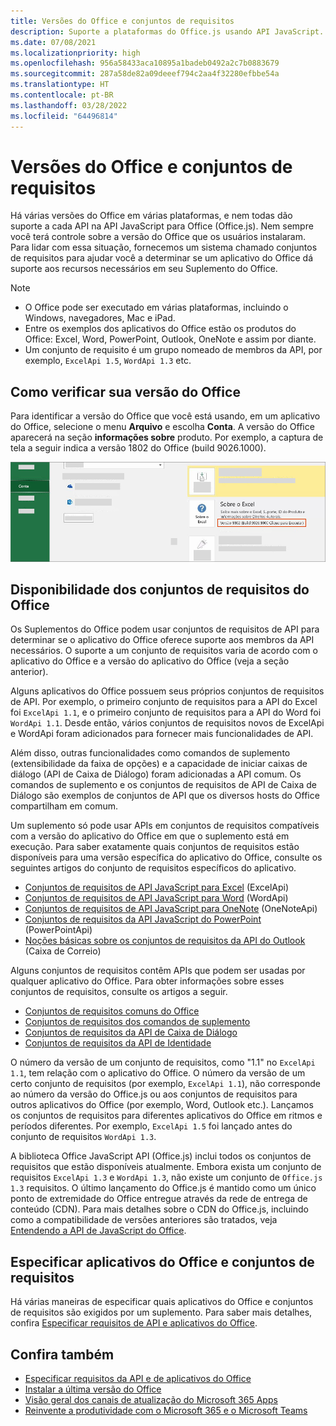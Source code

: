 ```yaml
---
title: Versões do Office e conjuntos de requisitos
description: Suporte a plataformas do Office.js usando API JavaScript.
ms.date: 07/08/2021
ms.localizationpriority: high
ms.openlocfilehash: 956a58433aca10895a1badeb0492a2c7b0883679
ms.sourcegitcommit: 287a58de82a09deeef794c2aa4f32280efbbe54a
ms.translationtype: HT
ms.contentlocale: pt-BR
ms.lasthandoff: 03/28/2022
ms.locfileid: "64496814"
---
```

# <a name="office-versions-and-requirement-sets"></a>Versões do Office e conjuntos de requisitos

Há várias versões do Office em várias plataformas, e nem todas dão suporte a cada API na API JavaScript para Office (Office.js). Nem sempre você terá controle sobre a versão do Office que os usuários instalaram.  Para lidar com essa situação, fornecemos um sistema chamado conjuntos de requisitos para ajudar você a determinar se um aplicativo do Office dá suporte aos recursos necessários em seu Suplemento do Office.

> [!NOTE]
>
> - O Office pode ser executado em várias plataformas, incluindo o Windows, navegadores, Mac e iPad.
> - Entre os exemplos dos aplicativos do Office estão os produtos do Office: Excel, Word, PowerPoint, Outlook, OneNote e assim por diante.  
> - Um conjunto de requisito é um grupo nomeado de membros da API, por exemplo, `ExcelApi 1.5`, `WordApi 1.3` etc.  

## <a name="how-to-check-your-office-version"></a>Como verificar sua versão do Office

Para identificar a versão do Office que você está usando, em um aplicativo do Office, selecione o menu **Arquivo** e escolha **Conta**. A versão do Office aparecerá na seção **informações sobre** produto. Por exemplo, a captura de tela a seguir indica a versão 1802 do Office (build 9026.1000).

![Verificar sua versão do Office.](../images/office-version.png)

## <a name="office-requirement-sets-availability"></a>Disponibilidade dos conjuntos de requisitos do Office

Os Suplementos do Office podem usar conjuntos de requisitos de API para determinar se o aplicativo do Office oferece suporte aos membros da API necessários. O suporte a um conjunto de requisitos varia de acordo com o aplicativo do Office e a versão do aplicativo do Office (veja a seção anterior).

Alguns aplicativos do Office possuem seus próprios conjuntos de requisitos de API. Por exemplo, o primeiro conjunto de requisitos para a API do Excel foi `ExcelApi 1.1`, e o primeiro conjunto de requisitos para a API do Word foi `WordApi 1.1`. Desde então, vários conjuntos de requisitos novos de ExcelApi e WordApi foram adicionados para fornecer mais funcionalidades de API.

Além disso, outras funcionalidades como comandos de suplemento (extensibilidade da faixa de opções) e a capacidade de iniciar caixas de diálogo (API de Caixa de Diálogo) foram adicionadas a API comum. Os comandos de suplemento e os conjuntos de requisitos de API de Caixa de Diálogo são exemplos de conjuntos de API que os diversos hosts do Office compartilham em comum.

Um suplemento só pode usar APIs em conjuntos de requisitos compatíveis com a versão do aplicativo do Office em que o suplemento está em execução. Para saber exatamente quais conjuntos de requisitos estão disponíveis para uma versão específica do aplicativo do Office, consulte os seguintes artigos do conjunto de requisitos específicos do aplicativo.

- [Conjuntos de requisitos de API JavaScript para Excel](/javascript/api/requirement-sets/excel/excel-api-requirement-sets) (ExcelApi)
- [Conjuntos de requisitos de API JavaScript para Word](/javascript/api/requirement-sets/word/word-api-requirement-sets) (WordApi)
- [Conjuntos de requisitos de API JavaScript para OneNote](/javascript/api/requirement-sets/onenote/onenote-api-requirement-sets) (OneNoteApi)
- [Conjuntos de requisitos da API JavaScript do PowerPoint](/javascript/api/requirement-sets/powerpoint/powerpoint-api-requirement-sets) (PowerPointApi)
- [Noções básicas sobre os conjuntos de requisitos da API do Outlook](/javascript/api/requirement-sets/outlook/outlook-api-requirement-sets) (Caixa de Correio)

Alguns conjuntos de requisitos contêm APIs que podem ser usadas por qualquer aplicativo do Office. Para obter informações sobre esses conjuntos de requisitos, consulte os artigos a seguir.

- [Conjuntos de requisitos comuns do Office](/javascript/api/requirement-sets/common/office-add-in-requirement-sets)
- [Conjuntos de requisitos dos comandos de suplemento](/javascript/api/requirement-sets/common/add-in-commands-requirement-sets)
- [Conjuntos de requisitos da API de Caixa de Diálogo](/javascript/api/requirement-sets/common/dialog-api-requirement-sets)
- [Conjuntos de requisitos da API de Identidade](/javascript/api/requirement-sets/common/identity-api-requirement-sets)

O número da versão de um conjunto de requisitos, como "1.1" no `ExcelApi 1.1`, tem relação com o aplicativo do Office. O número da versão de um certo conjunto de requisitos (por exemplo, `ExcelApi 1.1`), não corresponde ao número da versão do Office.js ou aos conjuntos de requisitos para outros aplicativos do Office (por exemplo, Word, Outlook etc.).  Lançamos os conjuntos de requisitos para diferentes aplicativos do Office em ritmos e períodos diferentes. Por exemplo, `ExcelApi 1.5` foi lançado antes do conjunto de requisitos `WordApi 1.3`.

A biblioteca Office JavaScript API (Office.js) inclui todos os conjuntos de requisitos que estão disponíveis atualmente. Embora exista um conjunto de requisitos `ExcelApi 1.3` e `WordApi 1.3`, não existe um conjunto de `Office.js 1.3` requisitos. O último lançamento do Office.js é mantido como um único ponto de extremidade do Office entregue através da rede de entrega de conteúdo (CDN). Para mais detalhes sobre o CDN do Office.js, incluindo como a compatibilidade de versões anteriores são tratados, veja [Entendendo a API de JavaScript do Office](../develop/understanding-the-javascript-api-for-office.md).

## <a name="specify-office-applications-and-requirement-sets"></a>Especificar aplicativos do Office e conjuntos de requisitos

Há várias maneiras de especificar quais aplicativos do Office e conjuntos de requisitos são exigidos por um suplemento.  Para saber mais detalhes, confira [Especificar requisitos de API e aplicativos do Office](../develop/specify-office-hosts-and-api-requirements.md).

## <a name="see-also"></a>Confira também

- [Especificar requisitos da API e de aplicativos do Office](../develop/specify-office-hosts-and-api-requirements.md)
- [Instalar a última versão do Office](../develop/install-latest-office-version.md)
- [Visão geral dos canais de atualização do Microsoft 365 Apps](/deployoffice/overview-of-update-channels-for-office-365-proplus)
- [Reinvente a produtividade com o Microsoft 365 e o Microsoft Teams](https://products.office.com/compare-all-microsoft-office-products?tab=2)
